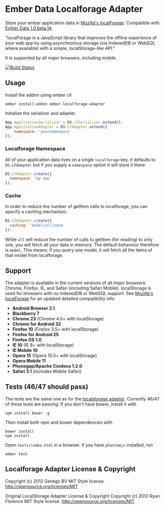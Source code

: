 Ember Data Localforage Adapter
================================

Store your ember application data in [Mozilla's localForage](https://github.com/mozilla/localForage). Compatible with [Ember Data 1.0.beta.14](https://github.com/emberjs/data).

"localForage is a JavaScript library that improves the offline experience of your web app by using asynchronous storage (via IndexedDB or WebSQL where available) with a simple, localStorage-like API."

It is supported by all major browsers, including mobile.

[![Build Status](https://travis-ci.org/genkgo/ember-localforage-adapter.png?branch=master)](https://travis-ci.org/genkgo/ember-localforage-adapter)

Usage
-----

Install the addon using ember cli

```
ember install:addon ember-localforage-adapter
```

Initialize the serializer and adapter.

```js
App.ApplicationSerializer = DS.LFSerializer.extend();
App.ApplicationAdapter = DS.LFAdapter.extend({
    namespace: 'yournamespace'
});
```

### Localforage Namespace

All of your application data lives on a single `localforage` key, it defaults to `DS.LFAdapter` but if you supply a `namespace` option it will store it there:

```js
DS.LFAdapter.create({
  namespace: 'my app'
});
```

### Cache

In order to reduce the number of getItem calls to localforage, you can specify a caching mechanism.

```js
DS.LFAdapter.create({
  caching: 'model|all|none'
});
```

While `all` will reduce the number of calls to getItem (for reading) to only one, you will fetch all your data in memory. The default
behaviour therefore is `model`. This means: if you query one model, it will fetch all the items of that model from localforage.


Support
----

The adapter is available in the current versions of all major browsers: Chrome, Firefox, IE, and Safari (including Safari Mobile). localStorage is used for browsers with no IndexedDB or WebSQL support. See [Mozilla's localForage](https://github.com/mozilla/localForage) for an updated detailed compatibility info.

* **Android Browser 2.1** 
* **Blackberry 7**
* **Chrome 23** (Chrome 4.0+ with localStorage)
* **Chrome for Android 32**
* **Firefox 10** (Firefox 3.5+ with localStorage)
* **Firefox for Android 25**
* **Firefox OS 1.0**
* **IE 10** (IE 8+ with localStorage)
* **IE Mobile 10**
* **Opera 15** (Opera 10.5+ with localStorage)
* **Opera Mobile 11**
* **Phonegap/Apache Cordova 1.2.0**
* **Safari 3.1** (includes Mobile Safari)


Tests (46/47 should pass)
-----------------------------------------------

The tests are the same one as for the [localstorage adapter](https://github.com/rpflorence/ember-localstorage-adapter). Currently 46/47 of these tests are passing. If you don't have bower, install it with

    npm install bower -g

Then install both npm and bower dependencies with

    bower install
    npm install

Open `tests/index.html` in a browser. If you have `phantomjs` installed,
run

    ember test

    
Localforage Adapter License & Copyright
--------------------------------------------------

Copyright (c) 2012 Genkgo BV
MIT Style license. http://opensource.org/licenses/MIT

Original LocalStorage Adapter License & Copyright
Copyright (c) 2012 Ryan Florence
MIT Style license. http://opensource.org/licenses/MIT
